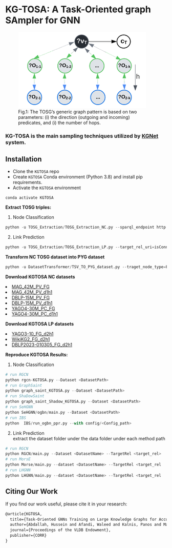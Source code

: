 # KG-TOSA: A Task-Oriented graph SAmpler for GNN
<figure>
  <img src="KGTOSA_BGP.png" width="400" />
  <figcaption>Fig.1: The TOSG’s generic graph pattern is based on two parameters: (i) the direction (outgoing and incoming) predicates, and (i) the number of hops.</figcaption>
</figure>

<p><h3>KG-TOSA is the main sampling techniques utilized by <a href="https://github.com/CoDS-GCS/KGNET">KGNet</a> system.</h3></h3></p>

## Installation
* Clone the `KGTOSA` repo 
* Create `KGTOSA` Conda environment (Python 3.8) and install pip requirements.
* Activate the `KGTOSA` environment
```commandline
conda activate KGTOSA
```



<b>Extract TOSG triples:</b>
1. Node Classification
```python
python -u TOSG_Extraction/TOSG_Extraction_NC.py --sparql_endpoint http://206.12.98.118:8890/sparql --graph_uri http://dblp.org --target_rel_uri https://dblp.org/rdf/schema#publishedIn --TOSG d1h1 --batch_size 1000000 --out_file DBLP-15M_PV --threads_count 32  
```
2. Link Prediction
```python
python -u TOSG_Extraction/TOSG_Extraction_LP.py --target_rel_uri=isConnectedTo --data_path=<path> --dataset=YAGO3-10 --TOSG=d1h1 --file_sep=tab
```
<b>Transform NC TOSG dataset into PYG dataset</b>
```python
python -u DatasetTransformer/TSV_TO_PYG_dataset.py --traget_node_type=Paper --target_rel=publishedIn --csv_path=<path> --dataset_name=DBLP-15M_PV_d1h1 --file_sep=tab --split_rel=publish_year 
```
<b>Download KGTOSA NC datasets</b>
<li>
<a href="http://206.12.94.177/CodsData/KGNET/KGBen/MAG/MAG42M_PV_FG.zip">MAG_42M_PV_FG</a>
</li><li>
<a href="http://206.12.94.177/CodsData/KGNET/KGBen/MAG/MAG42M_PV_d1h1.zip">MAG_42M_PV_d1h1</a>
</li><li>
<a href="http://206.12.94.177/CodsData/KGNET/KGBen/DBLP/DBLP15M_PV_FG.zip">DBLP-15M_PV_FG</a>
</li><li>
<a href="http://206.12.94.177/CodsData/KGNET/KGBen/DBLP/DBLP15M_PV_d1h1.zip">DBLP-15M_PV_d1h1</a>
</li>
<li>
<a href="http://206.12.94.177/CodsData/KGNET/KGBen/YAGO/YAGO_FM200.zip">YAGO4-30M_PC_FG</a>
</li>
<li>
<a href="http://206.12.94.177/CodsData/KGNET/KGBen/YAGO/YAGO_Star200.zip">YAGO4-30M_PC_d1h1</a>
</li>

<b>Download KGTOSA LP datasets</b>
<li>
<a href="http://206.12.94.177/CodsData/KGNET/KGBen/YAGO3-10/KGTOSA_YAGO3-10.zip">YAGO3-10_FG_d2h1</a>
</li>
<li>
<a href="http://206.12.94.177/CodsData/KGNET/KGBen/OGBL-WikiKG2-2015/WikiKG2_LP.zip">WikiKG2_FG_d2h1</a>
</li>
<li>
<a href="http://206.12.94.177/CodsData/KGNET/KGBen/DBLP/LP/DBLP2023-010305.zip">DBLP2023-010305_FG_d2h1</a>
</li>
</p>



<b>Reproduce KGTOSA Results:</b>
1. Node Classification
```python
# run RGCN  
python rgcn-KGTOSA.py --Dataset <DatasetPath>
# run GraphSaint  
python graph_saint_KGTOSA.py --Dataset <DatasetPath>
# run ShaDowSaint  
python graph_saint_Shadow_KGTOSA.py --Dataset <DatasetPath>
# run SeHGNN  
python SeHGNN/ogbn/main.py --Dataset <DatasetPath>
# run IBS
python  IBS/run_ogbn_ppr.py --with config/<Config_path>  
```

2. Link Prediction <br>
extract the dataset folder under the data folder under each method path
```python
# run RGCN  
python RGCN/main.py --Dataset <DatasetName> --TargetRel <target_rel>
# run MorsE  
python Morse/main.py --dataset <DatasetName> --TargetRel <target_rel
# run LHGNN  
python LHGNN/main.py --dataset <DatasetName> --TargetRel <target_rel
```

## Citing Our Work
If you find our work useful, please cite it in your research:
<br>
```html
@article{KGTOSA,
  title={Task-Oriented GNNs Training on Large Knowledge Graphs for Accurate and Efficient Modeling},
  author={Abdallah, Hussein and Afandi, Waleed and Kalnis, Panos and Mansour, Essam},
  journal={Proceedings of the VLDB Endowment},
  publisher={CORR}
}
```
